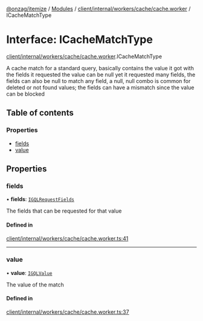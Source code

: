 [@onzag/itemize](../README.md) / [Modules](../modules.md) / [client/internal/workers/cache/cache.worker](../modules/client_internal_workers_cache_cache_worker.md) / ICacheMatchType

# Interface: ICacheMatchType

[client/internal/workers/cache/cache.worker](../modules/client_internal_workers_cache_cache_worker.md).ICacheMatchType

A cache match for a standard query, basically
contains the value it got with the fields it requested
the value can be null yet it requested many fields, the fields
can also be null to match any field, a null, null combo is common for
deleted or not found values; the fields can have a mismatch
since the value can be blocked

## Table of contents

### Properties

- [fields](client_internal_workers_cache_cache_worker.ICacheMatchType.md#fields)
- [value](client_internal_workers_cache_cache_worker.ICacheMatchType.md#value)

## Properties

### fields

• **fields**: [`IGQLRequestFields`](gql_querier.IGQLRequestFields.md)

The fields that can be requested for that value

#### Defined in

[client/internal/workers/cache/cache.worker.ts:41](https://github.com/onzag/itemize/blob/5c2808d3/client/internal/workers/cache/cache.worker.ts#L41)

___

### value

• **value**: [`IGQLValue`](gql_querier.IGQLValue.md)

The value of the match

#### Defined in

[client/internal/workers/cache/cache.worker.ts:37](https://github.com/onzag/itemize/blob/5c2808d3/client/internal/workers/cache/cache.worker.ts#L37)
